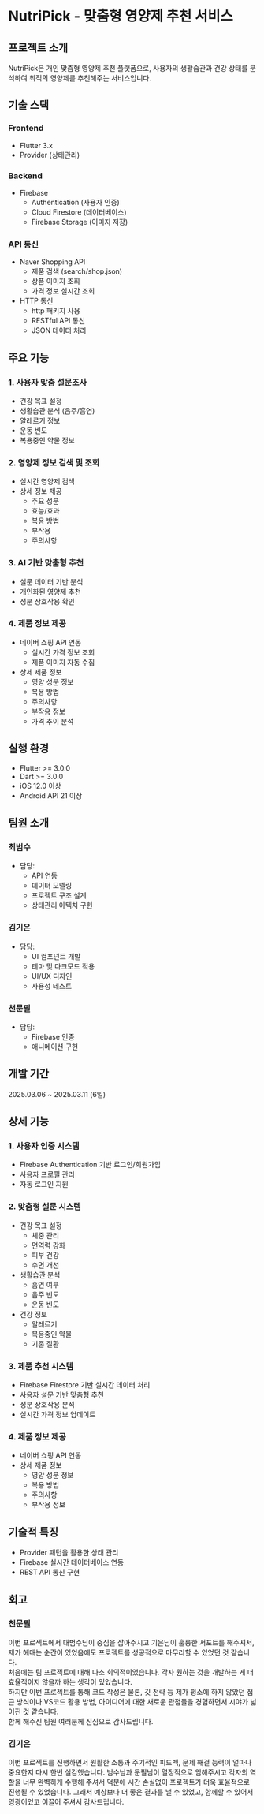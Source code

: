 # NutriPick - 맞춤형 영양제 추천 서비스

## 프로젝트 소개
NutriPick은 개인 맞춤형 영양제 추천 플랫폼으로, 사용자의 생활습관과 건강 상태를 분석하여 최적의 영양제를 추천해주는 서비스입니다.

## 기술 스택
### Frontend
- Flutter 3.x
- Provider (상태관리)

### Backend
- Firebase
  - Authentication (사용자 인증)
  - Cloud Firestore (데이터베이스)
  - Firebase Storage (이미지 저장)

### API 통신
- Naver Shopping API
  - 제품 검색 (search/shop.json)
  - 상품 이미지 조회
  - 가격 정보 실시간 조회
- HTTP 통신
  - http 패키지 사용
  - RESTful API 통신
  - JSON 데이터 처리

## 주요 기능

### 1. 사용자 맞춤 설문조사
- 건강 목표 설정
- 생활습관 분석 (음주/흡연)
- 알레르기 정보
- 운동 빈도
- 복용중인 약물 정보

### 2. 영양제 정보 검색 및 조회
- 실시간 영양제 검색
- 상세 정보 제공
  - 주요 성분
  - 효능/효과
  - 복용 방법
  - 부작용
  - 주의사항

### 3. AI 기반 맞춤형 추천
- 설문 데이터 기반 분석
- 개인화된 영양제 추천
- 성분 상호작용 확인

### 4. 제품 정보 제공
- 네이버 쇼핑 API 연동
  - 실시간 가격 정보 조회
  - 제품 이미지 자동 수집
- 상세 제품 정보
  - 영양 성분 정보
  - 복용 방법
  - 주의사항
  - 부작용 정보
  - 가격 추이 분석

## 실행 환경
- Flutter >= 3.0.0
- Dart >= 3.0.0
- iOS 12.0 이상
- Android API 21 이상

## 팀원 소개

### 최범수
- 담당: 
  - API 연동
  - 데이터 모델링
  - 프로젝트 구조 설계
  - 상태관리 아텍처 구현


### 김기은
- 담당:
  - UI 컴포넌트 개발
  - 테마 및 다크모드 적용
  - UI/UX 디자인
  - 사용성 테스트

### 천문필
- 담당:
  - Firebase 인증
  - 애니메이션 구현


## 개발 기간
2025.03.06 ~ 2025.03.11 (6일)

## 상세 기능

### 1. 사용자 인증 시스템
- Firebase Authentication 기반 로그인/회원가입
- 사용자 프로필 관리
- 자동 로그인 지원

### 2. 맞춤형 설문 시스템
- 건강 목표 설정
  - 체중 관리
  - 면역력 강화
  - 피부 건강
  - 수면 개선
- 생활습관 분석
  - 흡연 여부
  - 음주 빈도
  - 운동 빈도
- 건강 정보
  - 알레르기
  - 복용중인 약물
  - 기존 질환

### 3. 제품 추천 시스템
- Firebase Firestore 기반 실시간 데이터 처리
- 사용자 설문 기반 맞춤형 추천
- 성분 상호작용 분석
- 실시간 가격 정보 업데이트

### 4. 제품 정보 제공
- 네이버 쇼핑 API 연동
- 상세 제품 정보
  - 영양 성분 정보
  - 복용 방법
  - 주의사항
  - 부작용 정보

## 기술적 특징
- Provider 패턴을 활용한 상태 관리
- Firebase 실시간 데이터베이스 연동
- REST API 통신 구현

## 회고
### 천문필
이번 프로젝트에서 대범수님이 중심을 잡아주시고 기은님이 훌륭한 서포트를 해주셔서, 제가 헤매는 순간이 있었음에도 프로젝트를 성공적으로 마무리할 수 있었던 것 같습니다.<br>처음에는 팀 프로젝트에 대해 다소 회의적이었습니다. 각자 원하는 것을 개발하는 게 더 효율적이지 않을까 하는 생각이 있었습니다.<br>하지만 이번 프로젝트를 통해 코드 작성은 물론, 깃 전략 등 제가 평소에 하지 않았던 접근 방식이나 VS코드 활용 방법, 아이디어에 대한 새로운 관점들을 경험하면서 시야가 넓어진 것 같습니다.<br>함께 해주신 팀원 여러분께 진심으로 감사드립니다.

### 김기은
이번 프로젝트를 진행하면서 원활한 소통과 주기적인 피드백, 문제 해결 능력이 얼마나 중요한지 다시 한번 실감했습니다. 범수님과 문필님이 열정적으로 임해주시고 각자의 역할을 너무 완벽하게 수행해 주셔서 덕분에 시간 손실없이 프로젝트가 더욱 효율적으로 진행될 수 있었습니다. 그래서 예상보다 더 좋은 결과를 낼 수 있었고, 함께할 수 있어서 영광이었고 이끌어 주셔서 감사드립니다.
